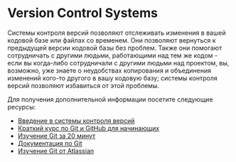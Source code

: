 # Version Control Systems

Системы контроля версий позволяют отслеживать изменения в вашей кодовой базе или файлах со временем. Они позволяют вернуться к предыдущей версии кодовой базы без проблем. Также они помогают сотрудничать с другими людьми, работающими над тем же кодом - если вы когда-либо сотрудничали с другими людьми над проектом, вы, возможно, уже знаете о неудобствах копирования и объединения изменений кого-то другого в вашу кодовую базу; системы контроля версий позволяют избавиться от этой проблемы.

Для получения дополнительной информации посетите следующие ресурсы:

- [Введение в системы контроля версий](https://www.youtube.com/watch?v=zbKdDsNNOhg)
- [Краткий курс по Git и GitHub для начинающих](https://www.youtube.com/watch?v=SWYqp7iY_Tc)
- [Изучение Git за 20 минут](https://youtu.be/Y9XZQO1n_7c?t=21)
- [Документация по Git](https://git-scm.com/docs)
- [Изучение Git от Atlassian](https://www.atlassian.com/git)

